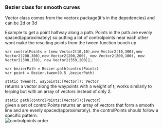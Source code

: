 ### Bezier class for smooth curves


Vector class comes from the vectorx package(it's in the depedencies) and can be 2d or 3d

Example to get a point halfway along a path. Points in the path are evenly spaced(approximately) so putting a lot of controlpoints near each other wont make the resulting points from the tween function bunch up.
```
var controlPoints = [new Vector2(10,10),new Vector2(10,300),new Vector2(200,300),new Vector2(200,200), new Vector2(200,100), new Vector2(300,150), new Vector2(350,200)];

var bezierPath = Bezier.path(controlPoints)
var point = Bezier.tween(0.5 ,bezierPath)
```
`static tween(t, waypoints:[Vector]): Vector`  
returns a vector along the waypoints with a weight of t, works similarly to lerping but with an array of vectors instead of only 2.

`static path(controlPoints:[Vector]):[Vector]`  
given a set of controlPoints returns an array of vectors that form a smooth line and are evenly spaced(approximately). the controlPoints should follow a specific pattern.    
![controlpoints order](http://devmag.org.za/blog/wp-content/uploads/2011/04/bezier_path.png)
